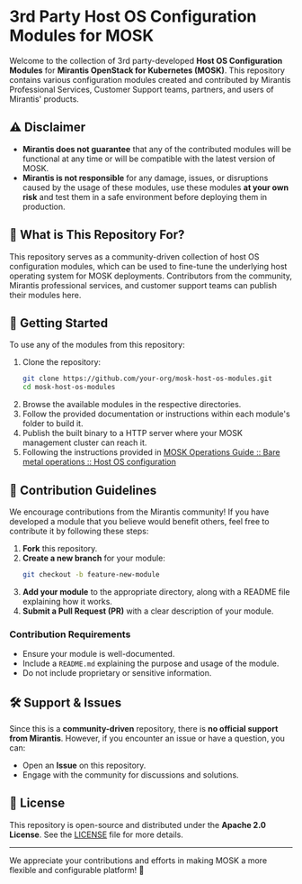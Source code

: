 # 3rd Party Host OS Configuration Modules for MOSK

Welcome to the collection of 3rd party-developed **Host OS Configuration Modules** for **Mirantis OpenStack for Kubernetes (MOSK)**. This repository contains various configuration modules created and contributed by Mirantis Professional Services, Customer Support teams, partners, and users of Mirantis' products.

## ⚠️ Disclaimer

- **Mirantis does not guarantee** that any of the contributed modules will be functional at any time or will be compatible with the latest version of MOSK.
- **Mirantis is not responsible** for any damage, issues, or disruptions caused by the usage of these modules, use these modules **at your own risk** and test them in a safe environment before deploying them in production.

## 📌 What is This Repository For?

This repository serves as a community-driven collection of host OS configuration modules, which can be used to fine-tune the underlying host operating system for MOSK deployments. Contributors from the community, Mirantis professional services, and customer support teams can publish their modules here.

## 🚀 Getting Started

To use any of the modules from this repository:

1. Clone the repository:
   ```sh
   git clone https://github.com/your-org/mosk-host-os-modules.git
   cd mosk-host-os-modules
   ```
2. Browse the available modules in the respective directories.
3. Follow the provided documentation or instructions within each module's folder to build it.
4. Publish the built binary to a HTTP server where your MOSK management cluster can reach it.
5. Following the instructions provided in [MOSK Operations Guide :: Bare metal operations :: Host OS configuration](https://docs.mirantis.com/mosk/latest/ops/bm-operations/host-os-conf.html)

## 📜 Contribution Guidelines

We encourage contributions from the Mirantis community! If you have developed a module that you believe would benefit others, feel free to contribute it by following these steps:

1. **Fork** this repository.
2. **Create a new branch** for your module:
   ```sh
   git checkout -b feature-new-module
   ```
3. **Add your module** to the appropriate directory, along with a README file explaining how it works.
4. **Submit a Pull Request (PR)** with a clear description of your module.

### Contribution Requirements
- Ensure your module is well-documented.
- Include a `README.md` explaining the purpose and usage of the module.
- Do not include proprietary or sensitive information.

## 🛠 Support & Issues

Since this is a **community-driven** repository, there is **no official support from Mirantis**. However, if you encounter an issue or have a question, you can:

- Open an **Issue** on this repository.
- Engage with the community for discussions and solutions.

## 📄 License

This repository is open-source and distributed under the **Apache 2.0 License**. See the [LICENSE](LICENSE) file for more details.

---

We appreciate your contributions and efforts in making MOSK a more flexible and configurable platform! 🚀

